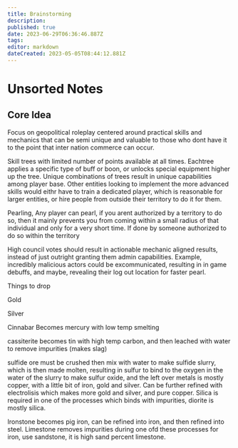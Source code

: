 ```yaml
---
title: Brainstorming
description: 
published: true
date: 2023-06-29T06:36:46.887Z
tags: 
editor: markdown
dateCreated: 2023-05-05T08:44:12.881Z
---
```


# Unsorted Notes

## Core Idea
Focus on geopolitical roleplay centered around practical skills and mechanics that can be semi unique and valuable to those who dont have it to the point that inter nation commerce can occur.

Skill trees with limited number of points available at all times. Eachtree applies a specific type of buff or boon, or unlocks special equipment higher up the tree. Unique combinations of trees result in unique capabilities among player base. Other entities looking to implement the more advanced skills would eithr have to train a dedicated player, which is reasonable for larger entities, or hire people from outside their territory to do it for them. 



Pearling, Any player can pearl, if you arent authorized by a territory to do so, then it mainly prevents you from coming within a small radius of that individual and only for a very short time. If done by someone authorized to do so within the territory


High council votes should result in actionable mechanic aligned results, instead of just outright granting them admin capabilities.
Example, incredibly malicious actors could be excommunicated, resulting in in game debuffs, and maybe, revealing their log out location for faster pearl. 





Things to drop

Gold

Silver

Cinnabar Becomes mercury with low temp smelting

cassiterite becomes tin with high temp carbon, and then leached with water to remove impurities (makes slag)

sulfide ore must be crushed then mix with water to make sulfide slurry, which is then made molten, resulting in sulfur to bind to the oxygen in the water of the slurry to make sulfur oxide, and the left over metals is mostly copper, with a little bit of iron, gold and silver. Can be further refined with electrolisis which makes more gold and silver, and pure copper. Silica is required in one of the processes which binds with impurities, diorite is mostly silica.

Ironstone becomes pig iron, can be refined into iron, and then refined into steel. Limestone removes impurities during one ofd these processes for iron, use sandstone, it is high sand percent limestone.

